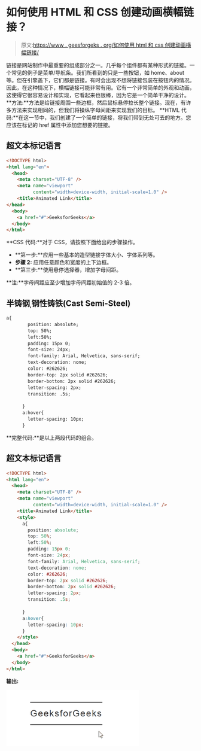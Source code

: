 # 如何使用 HTML 和 CSS 创建动画横幅链接？

> 原文:[https://www . geesforgeks . org/如何使用 html 和 css 创建动画横幅链接/](https://www.geeksforgeeks.org/how-to-create-animated-banner-links-using-html-and-css/)

链接是网站制作中最重要的组成部分之一。几乎每个组件都有某种形式的链接。一个常见的例子是菜单/导航条。我们所看到的只是一些按钮，如 home、about 等。但在引擎盖下，它们都是链接。有时会出现不想将链接包装在按钮内的情况。因此，在这种情况下，横幅链接可能非常有用。它有一个非常简单的外观和动画，这使得它很容易设计和实现，它看起来也很棒，因为它是一个简单干净的设计。
**方法:**方法是给链接周围一些边框，然后鼠标悬停拉长整个链接。现在，有许多方法来实现相同的，但我们将操纵字母间距来实现我们的目标。
**HTML 代码:**在这一节中，我们创建了一个简单的链接，将我们带到无处可去的地方。您应该在标记的 href 属性中添加您想要的链接。

## 超文本标记语言

```html
<!DOCTYPE html>
<html lang="en">
  <head>
    <meta charset="UTF-8" />
    <meta name="viewport"
          content="width=device-width, initial-scale=1.0" />
    <title>Animated Link</title>
</head>
  <body>
    <a href="#">GeeksforGeeks</a>
  </body>
</html>
```

**CSS 代码:**对于 CSS，请按照下面给出的步骤操作。

*   **第一步:**应用一些基本的造型链接字体大小、字体系列等。
*   **步骤 2:** 应用任意颜色和宽度的上下边框。
*   **第三步:**使用悬停选择器，增加字母间距。

**注:**字母间距应至少增加字母间距初始值的 2-3 倍。

## 半铸钢ˌ钢性铸铁(Cast Semi-Steel)

```html
a{
        position: absolute;
        top: 50%;
        left:50%;
        padding: 15px 0;
        font-size: 24px;
        font-family: Arial, Helvetica, sans-serif;
        text-decoration: none;
        color: #262626;
        border-top: 2px solid #262626;
        border-bottom: 2px solid #262626;
        letter-spacing: 2px;
        transition: .5s;

      }
      a:hover{
        letter-spacing: 10px;
      }
```

**完整代码:**是以上两段代码的组合。

## 超文本标记语言

```html
<!DOCTYPE html>
<html lang="en">
  <head>
    <meta charset="UTF-8" />
    <meta name="viewport"
          content="width=device-width, initial-scale=1.0" />
    <title>Animated Link</title>
    <style>
      a{
        position: absolute;
        top: 50%;
        left:50%;
        padding: 15px 0;
        font-size: 24px;
        font-family: Arial, Helvetica, sans-serif;
        text-decoration: none;
        color: #262626;
        border-top: 2px solid #262626;
        border-bottom: 2px solid #262626;
        letter-spacing: 2px;
        transition: .5s;

      }
      a:hover{
        letter-spacing: 10px;
      }
    </style>
  </head>
  <body>
    <a href="#">GeeksforGeeks</a>
  </body>
</html>
```

**输出:**

![](img/e0d0701ae12fa011624503216de58e29.png)